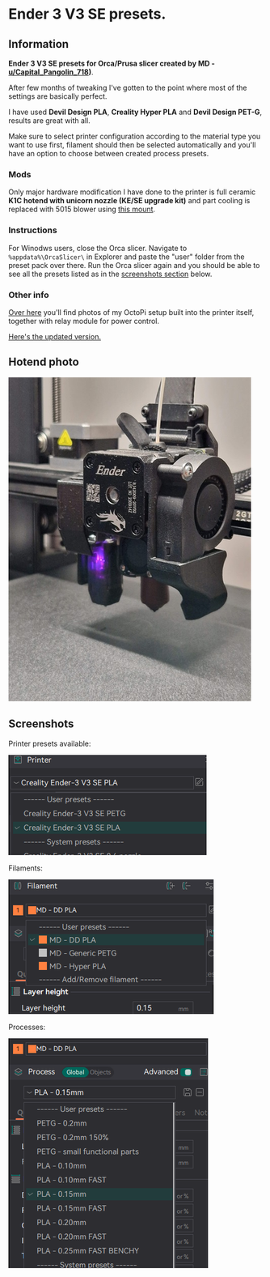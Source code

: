# **Ender 3 V3 SE presets**.  

## Information

**Ender 3 V3 SE presets for Orca/Prusa slicer created by MD - [u/Capital_Pangolin_718](https://www.reddit.com/user/Capital_Pangolin_718/))**.  

After few months of tweaking I've gotten to the point where most of the settings are basically perfect.

I have used  **Devil Design PLA**, **Creality Hyper PLA** and **Devil Design PET-G**, results are great with all.


Make sure to select printer configuration according to the material type you want to use first, filament should then be selected automatically and you'll have an option to choose between created process presets.

### Mods
Only major hardware modification I have done to the printer is full ceramic **K1C hotend with unicorn nozzle (KE/SE upgrade kit)** and part cooling is replaced with 5015 blower using [this mount](https://www.printables.com/model/814210-ender-3-v3-se-5015-blower-fan-ducts).

### Instructions
For Winodws users, close the Orca slicer. Navigate to `%appdata%\OrcaSlicer\` in Explorer and paste the "user" folder from the preset pack over there.
Run the Orca slicer again and you should be able to see all the presets listed as in the [screenshots section](#screenshots) below.

### Other info

[Over here](https://www.reddit.com/r/Ender3V3SE/s/crWZ9WViXZ) you'll find photos of my OctoPi setup built into the printer itself, together with relay module for power control.

[Here's the updated version.](https://www.reddit.com/r/Ender3V3SE/s/SHhPTybRxz)

## Hotend photo

![Hotend](/Head.jpg?raw=true  "Hotend photo")

## Screenshots
Printer presets available:

![Printers](/Printers.png?raw=true "Printer presets")

Filaments:

![Filaments](/Filaments.png?raw=true "Filaments")

Processes:

![Processes](/Processes.png?raw=true "Processes")


